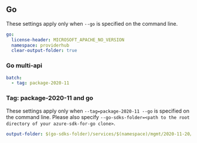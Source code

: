 ## Go

These settings apply only when `--go` is specified on the command line.

```yaml $(go)
go:
  license-header: MICROSOFT_APACHE_NO_VERSION
  namespace: providerhub
  clear-output-folder: true
```

### Go multi-api

``` yaml $(go) && $(multiapi)
batch:
  - tag: package-2020-11
```

### Tag: package-2020-11 and go

These settings apply only when `--tag=package-2020-11 --go` is specified on the command line.
Please also specify `--go-sdks-folder=<path to the root directory of your azure-sdk-for-go clone>`.

```yaml $(tag) == 'package-2020-11' && $(go)
output-folder: $(go-sdks-folder)/services/$(namespace)/mgmt/2020-11-20/$(namespace)
```
